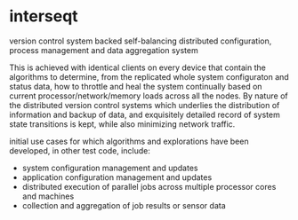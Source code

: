 # interseqt
version control system backed self-balancing distributed configuration, process management and data aggregation system

This is achieved with identical clients on every device that contain the algorithms to determine, from the replicated whole system configuraton and status data, how to throttle and heal the system continually based on current processor/network/memory loads across all the nodes.  By nature of the distributed version control systems which underlies the distribution of information and backup of data, and exquisitely detailed record of system state transitions is kept, while also minimizing network traffic.

initial use cases for which algorithms and explorations have been developed, in other test code, include:
 - system configuration management and updates 
 - application configuration management and updates 
 - distributed execution of parallel jobs across multiple processor cores and machines
 - collection and aggregation of job results or sensor data
 
